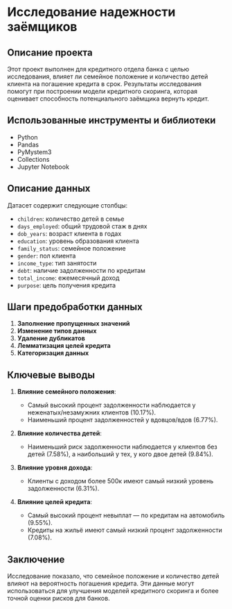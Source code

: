 # Исследование надежности заёмщиков

## Описание проекта
Этот проект выполнен для кредитного отдела банка с целью исследования, влияет ли семейное положение и количество детей клиента на погашение кредита в срок. Результаты исследования помогут при построении модели кредитного скоринга, которая оценивает способность потенциального заёмщика вернуть кредит.

## Использованные инструменты и библиотеки
- Python
- Pandas
- PyMystem3
- Collections
- Jupyter Notebook

## Описание данных
Датасет содержит следующие столбцы:
- `children`: количество детей в семье
- `days_employed`: общий трудовой стаж в днях
- `dob_years`: возраст клиента в годах
- `education`: уровень образования клиента
- `family_status`: семейное положение
- `gender`: пол клиента
- `income_type`: тип занятости
- `debt`: наличие задолженности по кредитам
- `total_income`: ежемесячный доход
- `purpose`: цель получения кредита

## Шаги предобработки данных
1. **Заполнение пропущенных значений**
2. **Изменение типов данных**
3. **Удаление дубликатов**
4. **Лемматизация целей кредита**
5. **Категоризация данных**

## Ключевые выводы
1. **Влияние семейного положения**:
   - Самый высокий процент задолженности наблюдается у неженатых/незамужних клиентов (10.17%).
   - Наименьший процент задолженностей у вдовцов/вдов (6.77%).

2. **Влияние количества детей**:
   - Наименьший риск задолженности наблюдается у клиентов без детей (7.58%), а наибольший у тех, у кого двое детей (9.84%).

3. **Влияние уровня дохода**:
   - Клиенты с доходом более 500к имеют самый низкий уровень задолженности (6.31%).

4. **Влияние целей кредита**:
   - Самый высокий процент невыплат — по кредитам на автомобиль (9.55%).
   - Кредиты на жильё имеют самый низкий процент задолженности (7.08%).

## Заключение
Исследование показало, что семейное положение и количество детей влияют на вероятность погашения кредита. Эти данные могут использоваться для улучшения моделей кредитного скоринга и более точной оценки рисков для банков.

